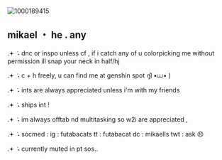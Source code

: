 ![1000189415](https://github.com/user-attachments/assets/4e2544c2-2917-4c43-8989-255869e0ce33)

## mikael          ・         he . any

.𖥔 ݁ ˖  dnc or inspo unless cf , if i catch any of u colorpicking me without permission ill snap your neck in half/hj

.𖥔 ݁ ˖  c + h freely, u can find me at genshin spot ദ്ദി •⩊• )

.𖥔 ݁ ˖  ints are always appreciated unless i'm with my friends

.𖥔 ݁ ˖  ships int !

.𖥔 ݁ ˖  im always offtab nd multitasking so w2i are appreciated , 

.𖥔 ݁ ˖  socmed : 
ig : futabacats
tt : futabacat
dc : mikaells
twt : ask 😠

.𖥔 ݁ ˖  currently muted in pt sos..
